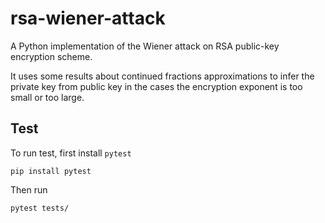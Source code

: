 rsa-wiener-attack
=================

A Python implementation of the Wiener attack on RSA public-key encryption scheme.

It uses some results about continued fractions approximations to infer the private key from public key in the cases the encryption exponent is too small or too large.

## Test

To run test, first install `pytest`

```
pip install pytest
```

Then run

```
pytest tests/
```